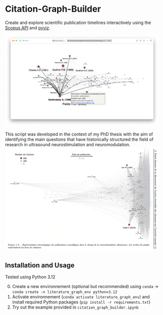 # Citation-Graph-Builder

Create and explore scientific publication timelines interactively using the [Scopus API](https://pybliometrics.readthedocs.io/en/stable/) and [pyviz](https://pyvis.readthedocs.io/en/latest/).

![example_citation_graph_screenshot.png](example_data/example_citation_graph_screenshot.png)

This script was developed in the context of my PhD thesis with the aim of identifying the main questions that have historically structured the field of research in ultrasound neurostimulation and neuromodulation.
![TomAubier_PhD_thesis_literature_graph_preview.png](example_data/TomAubier_PhD_thesis_literature_graph_preview.png)

## Installation and Usage

Tested using Python 3.12

0. Create a new environnement (optional but recommended) using `conda` -> `conda create -n literature_graph_env python=3.12`
1. Activate environnement (`conda activate literature_graph_env`) and install required Python packages (`pip install -r requirements.txt`)
2. Try out the example provided in `citation_graph_builder.ipynb`